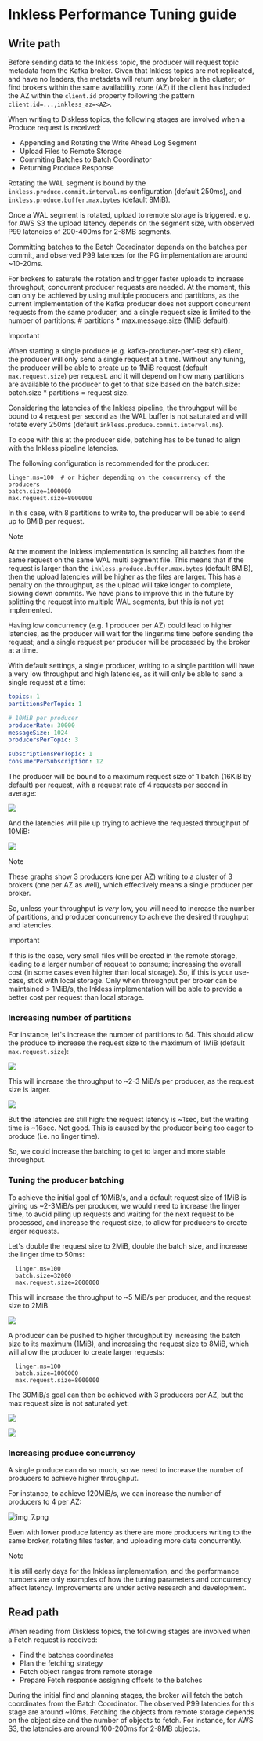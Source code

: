 # Inkless Performance Tuning guide

## Write path

Before sending data to the Inkless topic, the producer will request topic metadata from the Kafka broker.
Given that Inkless topics are not replicated, and have no leaders, the metadata will return any broker in the cluster;
or find brokers within the same availability zone (AZ) if the client has included the AZ within the `client.id` property
following the pattern `client.id=...,inkless_az=<AZ>`. 

When writing to Diskless topics, the following stages are involved when a Produce request is received:

- Appending and Rotating the Write Ahead Log Segment
- Upload Files to Remote Storage
- Commiting Batches to Batch Coordinator
- Returning Produce Response

Rotating the WAL segment is bound by the `inkless.produce.commit.interval.ms` configuration (default 250ms),
and `inkless.produce.buffer.max.bytes` (default 8MiB).

Once a WAL segment is rotated, upload to remote storage is triggered.
e.g. for AWS S3 the upload latency depends on the segment size, with observed P99 latencies of 200-400ms for 2-8MB segments.

Committing batches to the Batch Coordinator depends on the batches per commit, and observed P99 latences for the PG implementation are around ~10-20ms.

For brokers to saturate the rotation and trigger faster uploads to increase throughput, concurrent producer requests are needed.
At the moment, this can only be achieved by using multiple producers and partitions, 
as the current implementation of the Kafka producer does not support concurrent requests from the same producer,
and a single request size is limited to the number of partitions: # partitions * max.message.size (1MiB default).

> [!IMPORTANT]
> When starting a single produce (e.g. kafka-producer-perf-test.sh) client, the producer will only send a single request at a time.
> Without any tuning, the producer will be able to create up to 1MiB request (default `max.request.size`) per request.
> and it will depend on how many partitions are available to the producer to get to that size
> based on the batch.size: batch.size * partitions = request size.
> 
> Considering the latencies of the Inkless pipeline, the throuhgput will be bound to 4 request per second
> as the WAL buffer is not saturated and will rotate every 250ms (default `inkless.produce.commit.interval.ms`).

To cope with this at the producer side, batching has to be tuned to align with the Inkless pipeline latencies.

The following configuration is recommended for the producer:

```properties
linger.ms=100  # or higher depending on the concurrency of the producers
batch.size=1000000
max.request.size=8000000
```

In this case, with 8 partitions to write to, the producer will be able to send up to 8MiB per request.

> [!NOTE]
> At the moment the Inkless implementation is sending all batches from the same request on the same WAL multi segment file.
> This means that if the request is larger than the `inkless.produce.buffer.max.bytes` (default 8MiB),
> then the upload latencies will be higher as the files are larger.
> This has a penalty on the throughput, as the upload will take longer to complete, slowing down commits.
> We have plans to improve this in the future by splitting the request into multiple WAL segments,
> but this is not yet implemented.

Having low concurrency (e.g. 1 producer per AZ) could lead to higher latencies, 
as the producer will wait for the linger.ms time before sending the request;
and a single request per producer will be processed by the broker at a time.

With default settings, a single producer, writing to a single partition will have a very low throughput and high latencies, 
as it will only be able to send a single request at a time:

```yaml
topics: 1
partitionsPerTopic: 1

# 10MiB per producer
producerRate: 30000
messageSize: 1024
producersPerTopic: 3

subscriptionsPerTopic: 1
consumerPerSubscription: 12
```

The producer will be bound to a maximum request size of 1 batch (16KiB by default) per request, 
with a request rate of 4 requests per second in average:

![](./img/request-rate-1.png)

And the latencies will pile up trying to achieve the requested throughput of 10MiB:

![](./img/produce-latency-1.png)

> [!NOTE]
> These graphs show 3 producers (one per AZ) writing to a cluster of 3 brokers (one per AZ as well),
> which effectively means a single producer per broker.

So, unless your throughput is _very_ low, you will need to increase the number of partitions, 
and producer concurrency to achieve the desired throughput and latencies.

> [!IMPORTANT]
> If this is the case, very small files will be created in the remote storage,
> leading to a larger number of request to consume; increasing the overall cost (in some cases even higher than local storage).
> So, if this is your use-case, stick with local storage.
> Only when throughput per broker can be maintained > 1MiB/s,
> the Inkless implementation will be able to provide a better cost per request than local storage.

### Increasing number of partitions

For instance, let's increase the number of partitions to 64.
This should allow the produce to increase the request size to the maximum of 1MiB (default `max.request.size`):

![](./img/produce-rate-2.png)

This will increase the throughput to ~2-3 MiB/s per producer, as the request size is larger.

![](./img/throughput-2.png)

But the latencies are still high: the request latency is ~1sec, but the waiting time is ~16sec. Not good.
This is caused by the producer being too eager to produce (i.e. no linger time).

So, we could increase the batching to get to larger and more stable throughput.

### Tuning the producer batching

To achieve the initial goal of 10MiB/s, and a default request size of 1MiB is giving us ~2-3MiB/s per producer,
we would need to increase the linger time, to avoid piling up requests and waiting for the next request to be processed,
and increase the request size, to allow for producers to create larger requests.

Let's double the request size to 2MiB, double the batch size, and increase the linger time to 50ms:

```properties
  linger.ms=100
  batch.size=32000
  max.request.size=2000000
```

This will increase the throughput to ~5 MiB/s per producer, and the request size to 2MiB.

![](./img/throughput-3.png)

A producer can be pushed to higher throughput by increasing the batch size to its maximum (1MiB),
and increasing the request size to 8MiB, which will allow the producer to create larger requests:

```properties
  linger.ms=100
  batch.size=1000000
  max.request.size=8000000
```

The 30MiB/s goal can then be achieved with 3 producers per AZ, but the max request size is not saturated yet:

![](./img/throughput-4.png)

![](./img/produce-rate-4.png)

### Increasing produce concurrency

A single produce can do so much, so we need to increase the number of producers to achieve higher throughput.

For instance, to achieve 120MiB/s, we can increase the number of producers to 4 per AZ:

![img_7.png](./img/throughput-5.png)

Even with lower produce latency as there are more producers writing to the same broker, rotating files faster, and uploading more data concurrently.

> [!NOTE]
> It is still early days for the Inkless implementation, and the performance numbers are only examples of how the tuning parameters and concurrency affect latency. 
> Improvements are under active research and development.

## Read path

When reading from Diskless topics, the following stages are involved when a Fetch request is received:

- Find the batches coordinates
- Plan the fetching strategy
- Fetch object ranges from remote storage
- Prepare Fetch response assigning offsets to the batches

During the initial find and planning stages, the broker will fetch the batch coordinates from the Batch Coordinator.
The observed P99 latencies for this stage are around ~10ms.
Fetching the objects from remote storage depends on the object size and the number of objects to fetch.
For instance, for AWS S3, the latencies are around 100-200ms for 2-8MB objects.
